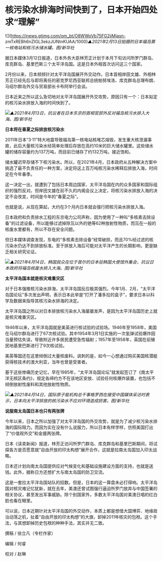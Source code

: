 # 核污染水排海时间快到了，日本开始四处求“理解”

![](https://inews.gtimg.com/om_bt/O8WWoVb75FG2jjMjasn-
zmTxREBh6nZIGL3ekzJUNtnKUAA/1000)_▲2021年2月13日拍摄的日本福岛第一核电站和核污水储水罐。图/新华社_

据日本媒体3月12日报道，日本外务大臣林芳正计划于本月下旬访问所罗门群岛、库克群岛、基里巴斯三个太平洋岛国。这是日本外相首次访问这三个国家。

2月份以来，日本频频针对太平洋岛国展开外交动作。日本首相岸田文雄、外相林芳正已经先后与即将离任的密克罗尼西亚联邦总统帕努埃洛、库克群岛总理布朗、马绍尔群岛外交与贸易部长卡布阿举行会谈。

日本近来之所以这么急切地对太平洋岛国展开外交攻势，原因只有一个：日本拟定的核污染水排放入海的时间快到了。

![](https://inews.gtimg.com/om_bt/O_hghIvNBsdRB0icfzB_2Yd2kqndgQoI4v6VPh18DIkWcAA/1000)_▲2021年4月13日，抗议者在日本东京的首相官邸外反对福岛核污水排入大海。图/新华社_

**日本将在春夏之际排放核污染水**

2011年日本“3·11”特大地震导致福岛第一核电站核堆芯熔毁，发生重大核泄漏事故，此后大量核污染水经简单处理后存放在高约10米的巨大储水罐里。这些储水罐的储存容量约为137万吨，而目前已储存了约132万吨，接近饱和。

储水罐迟早存储不下核污染水。所以，在2021年4月，日本政府从五种解决方案中挑选了最不负责任的一种方案，决定将这上百万吨核污染水稀释后排放入海，时间定在今年春季。

这一决定一出，就遭到了包括日本周边国家、太平洋岛国在内的众多国家和国际组织的强烈反对。但岸田文雄在前不久的内阁会议上决定，将核污染水排放入海的决定不会改变，时间是今年的“春夏之际”。

也就是说，从现在算起，大约在3个月内日本就会强行把核污染水排放入海。

日本政府和负责排水工程的东京电力公司声称，因为使用了一种叫“多核素去除设备”的过滤设备，所以能够过滤掉除氚以外的铯等62种放射性物质，而氚在一般的核废水里都有，所以不存在安全问题。

但日本媒体调查发现，东电的“多核素去除设备”经常破损，而且70%经过滤的核污染水仍达不到排放标准。至于排放入海后可能对太平洋产生的长期影响，更是缺乏相关研究论证。

![](https://inews.gtimg.com/om_bt/Ozi5to7wJmBMPMB4hgpdoDhTFg85A5vRvCQlUY_MRISTcAA/1000)_▲2021年4月14日，韩国民众在位于首尔的日本驻韩国大使馆外集会，抗议日本政府将福岛核废水排入大海。图/新华社_

**太平洋岛国本就是核灾难重灾区**

对于日本强推核污染水排海，太平洋岛国反应极其强烈。今年1月、2月，“太平洋岛国论坛”多次发出声明，表示日本此举是“打开了潘多拉的盒子”，要求日本以科学及数据来指导其核污染水排海的决定。

太平洋岛国之所以对日本排放核污染水入海屡屡发声，是因为太平洋岛国历史上就是核灾难重灾区。

1946年以来，太平洋岛国就是美英进行核试验的试验场。1946年至1958年，美国在马绍尔群岛进行了67次核试验。其中1954年3月1日实施的一次氢弹试验爆炸因当量预估失误，导致附近许多居民遭受急性辐射；1957年至1958年，英国在前殖民地基里巴斯进行了9次核试验。

美英等国还在这里倾倒过大量核废料。讽刺的是，如今一心想通过购买美国核潜艇获得核技术的澳大利亚，当年也曾是受害者。

基于这些惨痛历史记忆，早在1985年，“太平洋岛国论坛”就发起签订了《南太平洋无核区条约》，规定各缔约方不在该地区安放、试验任何核爆炸装置，也包括不倾倒放射性废料和其他放射性物质。

![](https://inews.gtimg.com/om_bt/O-7zIupZuVPKLMrjimkM7bVhe90gN3MNJ2dN2N441t21EAA/1000)_▲2021年4月14日，国际原子能机构总干事格罗西在接受中国媒体采访时表示，日本向太平洋排放的核污染水不应对环境造成损害。图/新华社_

**说服南太岛国日本也只有两张牌**

今年以来，日本之所以加强了对太平洋岛国的外交攻势，就是为了减少核污染水排海的国际阻力。而因为实在没有什么说服力，所以日本有样学样，仿照美国打出了“价值观外交”和金援两张牌。

日本《读卖新闻》报道，林芳正访问所罗门群岛、库克群岛和基里巴斯期间，将试探各方是否愿意就“自由开放的印太构想”展开合作，这就是拉南太岛国加入印太战略。

日本还计划向南太岛国提供应对气候变化和基础设施建设方面的支持，也就是送钱。此外，据称日方还想扩大与南太岛国的防卫交流。

这是一套拉太平洋岛国站队的招数。但是，日本的这一算盘未必打得响。太平洋岛国对核灾难记忆犹新，就在去年，美澳还曾试图强行逼迫所罗门放弃与中国签署的相关协议，甚至发出军事威胁。除个别国家外，多数太平洋岛国对美澳日唱的红白脸也看在眼里。

可以说，日本近期针对太平洋岛国的外交动作，本质上都是想借大国博弈、地缘政治动荡之机，扯着“自由开放的印太构想”的大旗，卸掉2011年核灾的包袱。这个手法，与其想卸掉历史包袱的种种手法，其实并无二致。

撰稿 / 徐立凡（专栏作家）

编辑 / 何睿

校对 / 赵琳


